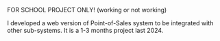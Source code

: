 FOR SCHOOL PROJECT ONLY! (working or not working)

I developed a web version of Point-of-Sales system to be integrated with other sub-systems.
It is a 1-3 months project last 2024.
